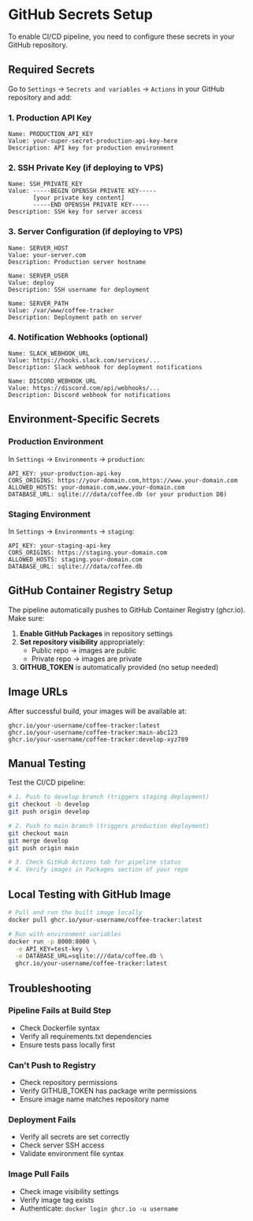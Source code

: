 # GitHub Secrets Setup

To enable CI/CD pipeline, you need to configure these secrets in your GitHub repository.

## Required Secrets

Go to `Settings` → `Secrets and variables` → `Actions` in your GitHub repository and add:

### 1. Production API Key
```
Name: PRODUCTION_API_KEY
Value: your-super-secret-production-api-key-here
Description: API key for production environment
```

### 2. SSH Private Key (if deploying to VPS)
```
Name: SSH_PRIVATE_KEY
Value: -----BEGIN OPENSSH PRIVATE KEY-----
       [your private key content]
       -----END OPENSSH PRIVATE KEY-----
Description: SSH key for server access
```

### 3. Server Configuration (if deploying to VPS)
```
Name: SERVER_HOST
Value: your-server.com
Description: Production server hostname

Name: SERVER_USER
Value: deploy
Description: SSH username for deployment

Name: SERVER_PATH
Value: /var/www/coffee-tracker
Description: Deployment path on server
```

### 4. Notification Webhooks (optional)
```
Name: SLACK_WEBHOOK_URL
Value: https://hooks.slack.com/services/...
Description: Slack webhook for deployment notifications

Name: DISCORD_WEBHOOK_URL
Value: https://discord.com/api/webhooks/...
Description: Discord webhook for notifications
```

## Environment-Specific Secrets

### Production Environment
In `Settings` → `Environments` → `production`:
```
API_KEY: your-production-api-key
CORS_ORIGINS: https://your-domain.com,https://www.your-domain.com
ALLOWED_HOSTS: your-domain.com,www.your-domain.com
DATABASE_URL: sqlite:///data/coffee.db (or your production DB)
```

### Staging Environment  
In `Settings` → `Environments` → `staging`:
```
API_KEY: your-staging-api-key
CORS_ORIGINS: https://staging.your-domain.com
ALLOWED_HOSTS: staging.your-domain.com
DATABASE_URL: sqlite:///data/coffee.db
```

## GitHub Container Registry Setup

The pipeline automatically pushes to GitHub Container Registry (ghcr.io). Make sure:

1. **Enable GitHub Packages** in repository settings
2. **Set repository visibility** appropriately:
   - Public repo → images are public
   - Private repo → images are private
3. **GITHUB_TOKEN** is automatically provided (no setup needed)

## Image URLs

After successful build, your images will be available at:
```
ghcr.io/your-username/coffee-tracker:latest
ghcr.io/your-username/coffee-tracker:main-abc123
ghcr.io/your-username/coffee-tracker:develop-xyz789
```

## Manual Testing

Test the CI/CD pipeline:

```bash
# 1. Push to develop branch (triggers staging deployment)
git checkout -b develop
git push origin develop

# 2. Push to main branch (triggers production deployment)  
git checkout main
git merge develop
git push origin main

# 3. Check GitHub Actions tab for pipeline status
# 4. Verify images in Packages section of your repo
```

## Local Testing with GitHub Image

```bash
# Pull and run the built image locally
docker pull ghcr.io/your-username/coffee-tracker:latest

# Run with environment variables
docker run -p 8000:8000 \
  -e API_KEY=test-key \
  -e DATABASE_URL=sqlite:///data/coffee.db \
  ghcr.io/your-username/coffee-tracker:latest
```

## Troubleshooting

### Pipeline Fails at Build Step
- Check Dockerfile syntax
- Verify all requirements.txt dependencies
- Ensure tests pass locally first

### Can't Push to Registry
- Check repository permissions
- Verify GITHUB_TOKEN has package write permissions
- Ensure image name matches repository name

### Deployment Fails
- Verify all secrets are set correctly
- Check server SSH access
- Validate environment file syntax

### Image Pull Fails
- Check image visibility settings
- Verify image tag exists
- Authenticate: `docker login ghcr.io -u username`